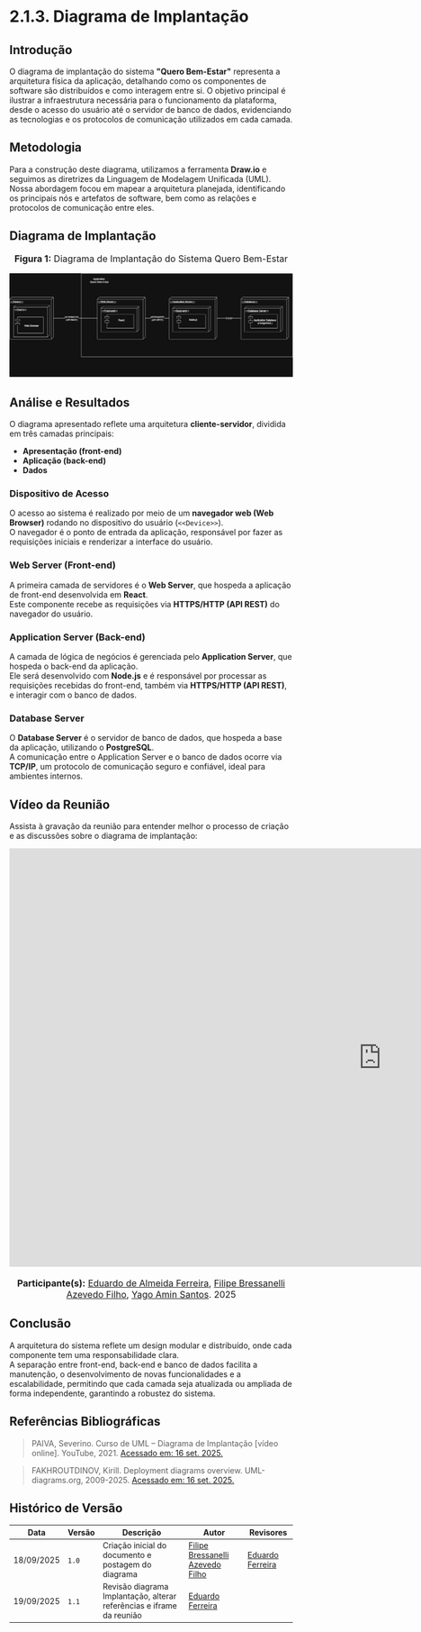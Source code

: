 # 2.1.3. Diagrama de Implantação

## Introdução
O diagrama de implantação do sistema **"Quero Bem-Estar"** representa a arquitetura física da aplicação, detalhando como os componentes de software são distribuídos e como interagem entre si. O objetivo principal é ilustrar a infraestrutura necessária para o funcionamento da plataforma, desde o acesso do usuário até o servidor de banco de dados, evidenciando as tecnologias e os protocolos de comunicação utilizados em cada camada.

## Metodologia
Para a construção deste diagrama, utilizamos a ferramenta **Draw.io** e seguimos as diretrizes da Linguagem de Modelagem Unificada (UML).  
Nossa abordagem focou em mapear a arquitetura planejada, identificando os principais nós e artefatos de software, bem como as relações e protocolos de comunicação entre eles.

## Diagrama de Implantação
<center>
    <font size="3"><p style="text-align: center"><b>Figura 1:</b> Diagrama de Implantação do Sistema Quero Bem-Estar </p></font>
</center>

![Diagrama de Implantação](../../assets/Diagrama%20de%20Implantação.drawio.png)

## Análise e Resultados
O diagrama apresentado reflete uma arquitetura **cliente-servidor**, dividida em três camadas principais:  
- **Apresentação (front-end)**  
- **Aplicação (back-end)**  
- **Dados**

### Dispositivo de Acesso
O acesso ao sistema é realizado por meio de um **navegador web (Web Browser)** rodando no dispositivo do usuário (`<<Device>>`).  
O navegador é o ponto de entrada da aplicação, responsável por fazer as requisições iniciais e renderizar a interface do usuário.

### Web Server (Front-end)
A primeira camada de servidores é o **Web Server**, que hospeda a aplicação de front-end desenvolvida em **React**.  
Este componente recebe as requisições via **HTTPS/HTTP (API REST)** do navegador do usuário.

### Application Server (Back-end)
A camada de lógica de negócios é gerenciada pelo **Application Server**, que hospeda o back-end da aplicação.  
Ele será desenvolvido com **Node.js** e é responsável por processar as requisições recebidas do front-end, também via **HTTPS/HTTP (API REST)**, e interagir com o banco de dados.

### Database Server
O **Database Server** é o servidor de banco de dados, que hospeda a base da aplicação, utilizando o **PostgreSQL**.  
A comunicação entre o Application Server e o banco de dados ocorre via **TCP/IP**, um protocolo de comunicação seguro e confiável, ideal para ambientes internos.

## Vídeo da Reunião
Assista à gravação da reunião para entender melhor o processo de criação e as discussões sobre o diagrama de implantação:

<iframe width="1321" height="743" src="https://www.youtube.com/embed/u0hN9AaNrt0" title="Gravação de Reunião - Diagrama de Implantação" frameborder="0" allow="accelerometer; autoplay; clipboard-write; encrypted-media; gyroscope; picture-in-picture; web-share" referrerpolicy="strict-origin-when-cross-origin" allowfullscreen></iframe>

<font size="3">
<p style="text-align: center">
<b>Participante(s):</b> 
<a href="https://github.com/eduardoferre" target="_blank">Eduardo de Almeida Ferreira</a>, 
<a href="https://github.com/fbressa" target="_blank">Filipe Bressanelli Azevedo Filho</a>, 
<a href="https://github.com/yagoas" target="_blank">Yago Amin Santos</a>. 2025
</p>
</font>

    
    
## Conclusão
A arquitetura do sistema reflete um design modular e distribuído, onde cada componente tem uma responsabilidade clara.  
A separação entre front-end, back-end e banco de dados facilita a manutenção, o desenvolvimento de novas funcionalidades e a escalabilidade, permitindo que cada camada seja atualizada ou ampliada de forma independente, garantindo a robustez do sistema.

## Referências Bibliográficas

> PAIVA, Severino. Curso de UML – Diagrama de Implantação [vídeo online]. YouTube, 2021. [Acessado em: 16 set. 2025.](https://www.youtube.com/watch?v=DgERD0HgggQ&t=2s) 

> FAKHROUTDINOV, Kirill. Deployment diagrams overview. UML-diagrams.org, 2009-2025. [Acessado em: 16 set. 2025.](https://www.uml-diagrams.org/deployment-diagrams-overview.html) 


## Histórico de Versão
| Data           | Versão | Descrição                                        | Autor              | Revisores |
|----------------|--------|--------------------------------------------------|--------------------|---------|
| 18/09/2025 | `1.0` | Criação inicial do documento e postagem do diagrama       | [Filipe Bressanelli Azevedo Filho](https://github.com/fbressa) |  [Eduardo Ferreira](https://github.com/eduardoferre)  |
| 19/09/2025 |`1.1`  | Revisão diagrama Implantação, alterar referências e iframe da reunião      |  [Eduardo Ferreira](https://github.com/eduardoferre) |   |


